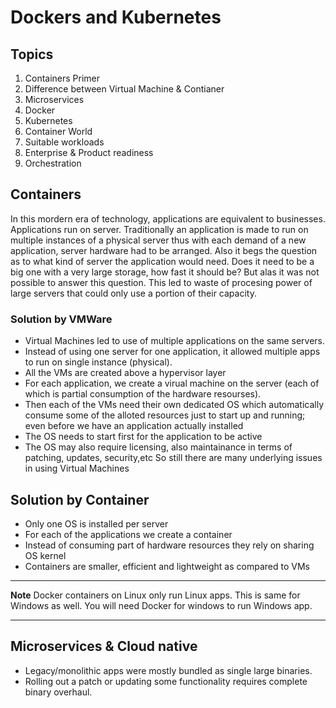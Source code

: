 # Dockers and Kubernetes

## Topics
1. Containers Primer
2. Difference between Virtual Machine & Contianer
3. Microservices
4. Docker
5. Kubernetes
6. Container World
7. Suitable workloads
8. Enterprise & Product readiness
9. Orchestration

## Containers
In this mordern era of technology, applications are equivalent to businesses. Applications run on server. Traditionally an application is made to run on multiple instances of a physical server thus with each demand of a new application, server hardware had to be arranged. Also it begs the question as to what kind of server the application would need. Does it need to be a big one with a very large storage, how fast it should be? But alas it was not possible to answer this question. This led to waste of procesing power of large servers that could only use a portion of their capacity.

### Solution by VMWare
* Virtual Machines led to use of multiple applications on the same servers.
* Instead of using one server for one application, it allowed multiple apps to run on single instance (physical).
* All the VMs are created above a hypervisor layer
* For each application, we create a virual machine on the server (each of which is partial consumption of the hardware resourses).
* Then each of the VMs need their own dedicated OS which automatically consume some of the alloted resources just to start up and running; even before we have an application actually installed
* The OS needs to start first for the application to be active
* The OS may also require licensing, also maintainance in terms of patching, updates, security,etc
  So still there are many underlying issues in using Virtual Machines

## Solution by Container
* Only one OS is installed per server
* For each of the applications we create a container
* Instead of consuming part of hardware resources they rely on sharing OS kernel
* Containers are smaller, efficient and lightweight as compared to VMs

____
**Note**
Docker containers on Linux only run Linux apps. This is same for Windows as well. You will need Docker for windows to run Windows app.
____

## Microservices & Cloud native
* Legacy/monolithic apps were mostly bundled as single large binaries.
* Rolling out a patch or updating some functionality requires complete binary overhaul.
